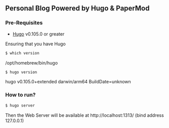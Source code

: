 ## Personal Blog Powered by Hugo & PaperMod

### Pre-Requisites

- [Hugo](https://gohugo.io/installation/) v0.105.0 or greater

Ensuring that you have Hugo
```bash
$ which version
```
/opt/homebrew/bin/hugo

```bash
$ hugo version
```
hugo v0.105.0+extended darwin/arm64 BuildDate=unknown

### How to run?

```bash
$ hugo server
```
Then the Web Server will be available at http://localhost:1313/ (bind address 127.0.0.1)
